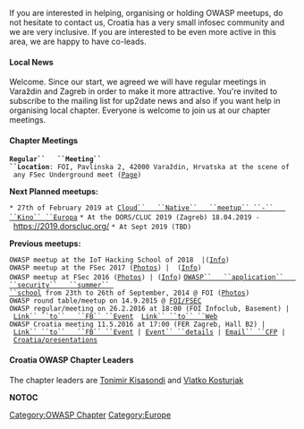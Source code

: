 If you are interested in helping, organising or holding OWASP meetups,
do not hesitate to contact us, Croatia has a very small infosec
community and we are very inclusive. If you are interested to be even
more active in this area, we are happy to have co-leads.

#### Local News

Welcome. Since our start, we agreed we will have regular meetings in
Varaždin and Zagreb in order to make it more attractive. You're invited
to subscribe to the mailing list for up2date news and also if you want
help in organising local chapter. Everyone is welcome to join us at our
chapter meetings.

#### Chapter Meetings

**`Regular``   ``Meeting``
 ``Location`**`: FOI, Pavlinska 2, 42000 Varaždin, Hrvatska at the scene of any FSec Underground meet (`[`Page`](https://www.facebook.com/fsec2017/)`)`

**Next Planned meetups:**

`* 27th of February 2019 at `[`Cloud``   ``Native``   ``meetup``
 ``-``   ``Kino``
 ``Europa`](https://www.meetup.com/Kubernetes-Croatia/events/258931456/)
`* At the DORS/CLUC 2019 (Zagreb) 18.04.2019 - `<https://2019.dorscluc.org/>
`* At Sept 2019 (TBD)`

**Previous meetups:**

`OWASP meetup at the IoT Hacking School of 2018  |(`[`Info`](https://hack.foi.hr)`)`
`OWASP meetup at the FSec 2017 (`[`Photos`](https://www.flickr.com/photos/58943051@N07/sets/72157667605653398)`) |  (`[`Info`](https://fsec.foi.hr)`)`
`OWASP meetup at FSec 2016 (`[`Photos`](https://www.flickr.com/photos/58943051@N07/sets/72157673516643570)`) | (`[`Info`](https://fsec.foi.hr)`)`
[`OWASP``   ``application``   ``security``   ``summer``
 ``school`](http://www.foi.unizg.hr/Ljetna-skola-aplikacijske-sigurnost-na-FOI-ju)` from 23th to 26th of September, 2014 @ FOI (`[`Photos`](https://www.flickr.com/photos/58943051@N07/sets/72157648047647530/)`)`
`OWASP round table/meetup on 14.9.2015 @ `[`FOI/FSEC`](http://fsec.foi.hr/)
`OWASP regular/meeting on 26.2.2016 at 18:00 (FOI Infoclub, Basement) | `[`Link``
 ``to``   ``FB``
 ``Event`](https://www.facebook.com/events/1840212762872033/)`  `[`Link``
 ``to``
 ``Web`](http://www.foi.unizg.hr/hr/novosti/razmjena-vjestina-owasp-croatia-meetup)
`OWASP Croatia meeting 11.5.2016 at 17:00 (FER Zagreb, Hall B2) | `[`Link``
 ``to``   ``FB``
 ``Event`](https://www.facebook.com/events/475076512695702/)` | `[`Event``
 ``details`](http://lists.owasp.org/pipermail/owasp-croatia/2016-May/000013.html)` | `[`Email``
 ``CFP`](http://lists.owasp.org/pipermail/owasp-croatia/2016-April/000012.html)` | `[`Croatia/presentations`](Croatia/presentations "wikilink")

#### Croatia OWASP Chapter Leaders

The chapter leaders are [Tonimir
Kisasondi](mailto:tonimir.kisasondi@owasp.org) and [Vlatko
Kosturjak](mailto:vlatko.kosturjak@owasp.org)

__NOTOC__ <headertabs />

[Category:OWASP Chapter](Category:OWASP_Chapter "wikilink")
[Category:Europe](Category:Europe "wikilink")